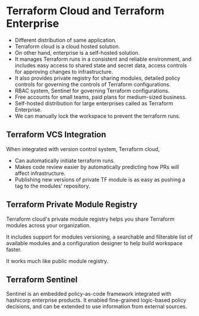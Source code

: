 # Terraform Cloud and Terraform Enterprise

- Different distribution of same application.
- Terraform cloud is a cloud hosted solution.
- On other hand, enterprise is a self-hosted solution.
- It manages Terraform runs in a consistent and reliable environment, and includes easy access to shared state and secret
  data, access controls for approving changes to infrastructure.
- It also provides private registry for sharing modules, detailed policy controls for governing the controls of Terraform
  configurations.
- RBAC system, Sentinel for governing Terraform configurations.
- Free accounts for small teams, paid plans for medium-sized business. 
- Self-hosted distribution for large enterprises called as Terraform Enterprise.
- We can manually lock the workspace to prevent the terraform runs.

## Terraform VCS Integration

When integrated with version control system, Terraform cloud,

- Can automatically initiate terraform runs.
- Makes code review easier by automatically predicting how PRs will affect infrastructure.
- Publishing new versions of private TF module is as easy as pushing a tag to the modules' repository.

## Terraform Private Module Registry

Terraform cloud's private module registry helps you share Terraform modules across your organization.

It includes support for modules versioning, a searchable and filterable list of available modules and a configuration designer
to help build workspace faster.

It works much like public module registry.

## Terraform Sentinel

Sentinel is an embedded policy-as-code framework integrated with hashicorp enterprise products.
It enabled fine-grained logic-based policy decisions, and can be extended to use information from external sources.